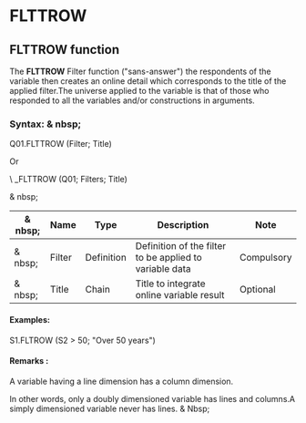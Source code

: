 # FLTTROW

## FLTTROW function

The **FLTTROW** Filter function ("sans-answer") the respondents of the variable then creates an online detail which corresponds to the title of the applied filter.The universe applied to the variable is that of those who responded to all the variables and/or constructions in arguments.

### Syntax: & nbsp;

Q01.FLTTROW (Filter; Title)

Or

\ _FLTTROW (Q01; Filters; Title)

& nbsp;

|& nbsp;|**Name** |**Type** |**Description** |**Note** |
|--- |--- |--- |--- |--- |
|& nbsp;|Filter |Definition |Definition of the filter to be applied to variable data |Compulsory |
|& nbsp;|Title |Chain |Title to integrate online variable result |Optional |


#### Examples:

S1.FLTROW (S2 \> 50; "Over 50 years")

#### Remarks :

A variable having a line dimension has a column dimension.

In other words, only a doubly dimensioned variable has lines and columns.A simply dimensioned variable never has lines. & Nbsp;
